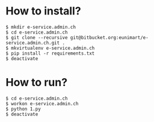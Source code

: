 How to install?
===============

```
$ mkdir e-service.admin.ch
$ cd e-service.admin.ch
$ git clone --recursive git@bitbucket.org:eunimart/e-service.admin.ch.git .
$ mkvirtualenv e-service.admin.ch
$ pip install -r requirements.txt
$ deactivate
```

How to run?
===========

```
$ cd e-service.admin.ch
$ workon e-service.admin.ch
$ python 1.py
$ deactivate
```
